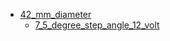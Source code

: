 * [42_mm_diameter](42_mm_diameter)
  * [7_5_degree_step_angle_12_volt](42_mm_diameter/7_5_degree_step_angle_12_volt)
